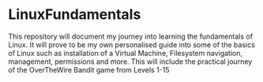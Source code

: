 # LinuxFundamentals
This repository will document my journey into learning the fundamentals of Linux. It will prove to be my own personalised guide into some of the basics of Linux such as installation of a Virtual Machine, Filesystem navigation, management, permissions and more. This will include the practical journey of the OverTheWire Bandit game from Levels 1-15
